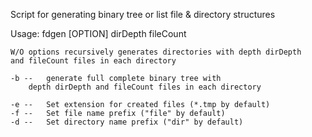 Script for generating binary tree or list file & directory structures

Usage:
fdgen [OPTION] dirDepth fileCount

	W/O options recursively generates directories with depth dirDepth
	and fileCount files in each directory 

	-b -- 	generate full complete binary tree with
		depth dirDepth and fileCount files in each directory

	-e --	Set extension for created files (*.tmp by default)
	-f --	Set file name prefix ("file" by default)
	-d --	Set directory name prefix ("dir" by default)
